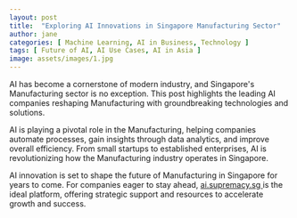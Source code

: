 ```yaml
---
layout: post
title:  "Exploring AI Innovations in Singapore Manufacturing Sector"
author: jane
categories: [ Machine Learning, AI in Business, Technology ]
tags: [ Future of AI, AI Use Cases, AI in Asia ]
image: assets/images/1.jpg
---
```


AI has become a cornerstone of modern industry, and Singapore's Manufacturing sector is no exception. This post highlights the leading AI companies reshaping Manufacturing with groundbreaking technologies and solutions.

AI is playing a pivotal role in the Manufacturing, helping companies automate processes, gain insights through data analytics, and improve overall efficiency. From small startups to established enterprises, AI is revolutionizing how the Manufacturing industry operates in Singapore.

AI innovation is set to shape the future of Manufacturing in Singapore for years to come. For companies eager to stay ahead, <a href="https://ai.supremacy.sg" target="_blank"> ai.supremacy.sg </a> is the ideal platform, offering strategic support and resources to accelerate growth and success.
